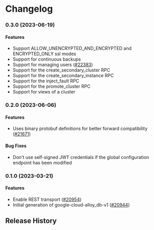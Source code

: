 # Changelog

### 0.3.0 (2023-06-19)

#### Features

* Support ALLOW_UNENCRYPTED_AND_ENCRYPTED and ENCRYPTED_ONLY ssl modes 
* Support for continuous backups 
* Support for managing users ([#22383](https://github.com/googleapis/google-cloud-ruby/issues/22383)) 
* Support for the create_secondary_cluster RPC 
* Support for the create_secondary_instance RPC 
* Support for the inject_fault RPC 
* Support for the promote_cluster RPC 
* Support for views of a cluster 

### 0.2.0 (2023-06-06)

#### Features

* Uses binary protobuf definitions for better forward compatibility ([#21671](https://github.com/googleapis/google-cloud-ruby/issues/21671)) 
#### Bug Fixes

* Don't use self-signed JWT credentials if the global configuration endpoint has been modified 

### 0.1.0 (2023-03-21)

#### Features

* Enable REST transport ([#20954](https://github.com/googleapis/google-cloud-ruby/issues/20954)) 
* Initial generation of google-cloud-alloy_db-v1 ([#20944](https://github.com/googleapis/google-cloud-ruby/issues/20944)) 

## Release History

